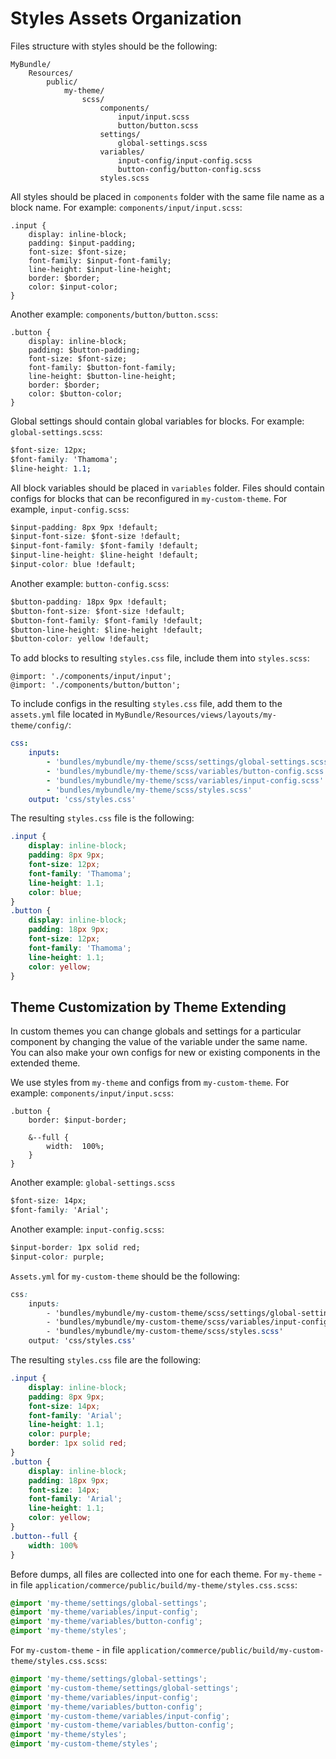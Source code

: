 <a id="dev-doc-frontend-css-frontend-styles-assets"></a>

# Styles Assets Organization

Files structure with styles should be the following:

```none
MyBundle/
    Resources/
        public/
            my-theme/
                scss/
                    components/
                        input/input.scss
                        button/button.scss
                    settings/
                        global-settings.scss
                    variables/
                        input-config/input-config.scss
                        button-config/button-config.scss
                    styles.scss
```

All styles should be placed in `components` folder with the same file name as a block name. For example: `components/input/input.scss`:

```none
.input {
    display: inline-block;
    padding: $input-padding;
    font-size: $font-size;
    font-family: $input-font-family;
    line-height: $input-line-height;
    border: $border;
    color: $input-color;
}
```

Another example: `components/button/button.scss`:

```none
.button {
    display: inline-block;
    padding: $button-padding;
    font-size: $font-size;
    font-family: $button-font-family;
    line-height: $button-line-height;
    border: $border;
    color: $button-color;
}
```

Global settings should contain global variables for blocks. For example: `global-settings.scss`:

```css
$font-size: 12px;
$font-family: 'Thamoma';
$line-height: 1.1;
```

All block variables should be placed in `variables` folder. Files should contain configs for blocks that can be reconfigured in `my-custom-theme`.
For example, `input-config.scss`:

```css
$input-padding: 8px 9px !default;
$input-font-size: $font-size !default;
$input-font-family: $font-family !default;
$input-line-height: $line-height !default;
$input-color: blue !default;
```

Another example: `button-config.scss`:

```css
$button-padding: 18px 9px !default;
$button-font-size: $font-size !default;
$button-font-family: $font-family !default;
$button-line-height: $line-height !default;
$button-color: yellow !default;
```

To add blocks to resulting `styles.css` file, include them into `styles.scss`:

```none
@import: './components/input/input';
@import: './components/button/button';
```

To include configs in the resulting `styles.css` file, add them  to the `assets.yml` file located in `MyBundle/Resources/views/layouts/my-theme/config/`:

```yaml
css:
    inputs:
        - 'bundles/mybundle/my-theme/scss/settings/global-settings.scss'
        - 'bundles/mybundle/my-theme/scss/variables/button-config.scss'
        - 'bundles/mybundle/my-theme/scss/variables/input-config.scss'
        - 'bundles/mybundle/my-theme/scss/styles.scss'
    output: 'css/styles.css'
```

The resulting `styles.css` file is the following:

```css
.input {
    display: inline-block;
    padding: 8px 9px;
    font-size: 12px;
    font-family: 'Thamoma';
    line-height: 1.1;
    color: blue;
}
.button {
    display: inline-block;
    padding: 18px 9px;
    font-size: 12px;
    font-family: 'Thamoma';
    line-height: 1.1;
    color: yellow;
}
```

## Theme Customization by Theme Extending

In custom themes you can change globals and settings for a particular component by changing the value of the variable under the same name. You can also make your own configs for new or existing components in the extended theme.

We use styles from `my-theme` and configs from `my-custom-theme`. For example: `components/input/input.scss`:

```none
.button {
    border: $input-border;

    &--full {
        width:  100%;
    }
}
```

Another example: `global-settings.scss`

```css
$font-size: 14px;
$font-family: 'Arial';
```

Another example: `input-config.scss`:

```css
$input-border: 1px solid red;
$input-color: purple;
```

`Assets.yml` for `my-custom-theme` should be the following:

```css
css:
    inputs:
        - 'bundles/mybundle/my-custom-theme/scss/settings/global-settings.scss'
        - 'bundles/mybundle/my-custom-theme/scss/variables/input-config.scss'
        - 'bundles/mybundle/my-custom-theme/scss/styles.scss'
    output: 'css/styles.css'
```

The resulting `styles.css` file are the following:

```css
.input {
    display: inline-block;
    padding: 8px 9px;
    font-size: 14px;
    font-family: 'Arial';
    line-height: 1.1;
    color: purple;
    border: 1px solid red;
}
.button {
    display: inline-block;
    padding: 18px 9px;
    font-size: 14px;
    font-family: 'Arial';
    line-height: 1.1;
    color: yellow;
}
.button--full {
    width: 100%
}
```

Before dumps, all files are collected into one for each theme. For `my-theme` - in file `application/commerce/public/build/my-theme/styles.css.scss`:

```css
@import 'my-theme/settings/global-settings';
@import 'my-theme/variables/input-config';
@import 'my-theme/variables/button-config';
@import 'my-theme/styles';
```

For `my-custom-theme` - in file `application/commerce/public/build/my-custom-theme/styles.css.scss`:

```css
@import 'my-theme/settings/global-settings';
@import 'my-custom-theme/settings/global-settings';
@import 'my-theme/variables/input-config';
@import 'my-theme/variables/button-config';
@import 'my-custom-theme/variables/input-config';
@import 'my-custom-theme/variables/button-config';
@import 'my-theme/styles';
@import 'my-custom-theme/styles';
```
